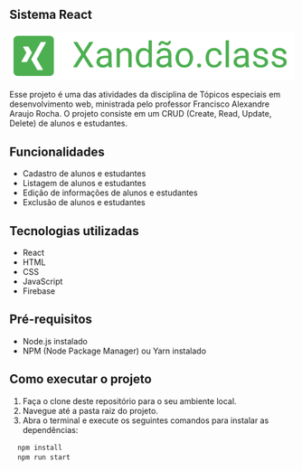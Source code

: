 ## Sistema React

![img](./xandao_class/public/xandao.png)


Esse projeto é uma das atividades da disciplina de Tópicos especiais em desenvolvimento web, ministrada pelo professor Francisco Alexandre Araujo Rocha. O projeto consiste em um CRUD (Create, Read, Update, Delete) de alunos e estudantes.


## Funcionalidades

- Cadastro de alunos e estudantes
- Listagem de alunos e estudantes
- Edição de informações de alunos e estudantes
- Exclusão de alunos e estudantes

## Tecnologias utilizadas

- React
- HTML
- CSS
- JavaScript
- Firebase

## Pré-requisitos

- Node.js instalado
- NPM (Node Package Manager) ou Yarn instalado

## Como executar o projeto

1. Faça o clone deste repositório para o seu ambiente local.
2. Navegue até a pasta raiz do projeto.
3. Abra o terminal e execute os seguintes comandos para instalar as dependências:

```bash
  npm install 
  npm run start
```

